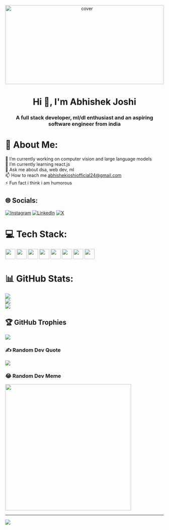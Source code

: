 <div align="center">
<img width="100%" height = "250px" object-fit="cover" src="https://raw.githubusercontent.com/rahulbanerjee26/githubProfileReadmeGenerator/main/banners/banner7.png" alt="cover" />
</div>

<h1 align="center">Hi 👋, I'm Abhishek Joshi</h1>
<h3 align="center">A full stack developer, ml/dl enthusiast and an aspiring software engineer from india</h3>

# 💫 About Me:
🔭 I’m currently working on computer vision and large language models<br>🌱 I’m currently learning react.js<br>💬 Ask me about dsa, web dev, ml<br>📫 How to reach me abhishekjoshiofficial24@gmail.com<br>⚡ Fun fact i think i am humorous<br>

## 🌐 Socials:
[![Instagram](https://img.shields.io/badge/Instagram-%23E4405F.svg?logo=Instagram&logoColor=white)](https://instagram.com/therealabhishekjoshi) [![LinkedIn](https://img.shields.io/badge/LinkedIn-%230077B5.svg?logo=linkedin&logoColor=white)](https://linkedin.com/in/abhishek-joshi-5b9609219) [![X](https://img.shields.io/badge/X-black.svg?logo=X&logoColor=white)](https://x.com/___loucypher666) 

# 💻 Tech Stack:
<a href="https://github.com/AbhishekJ24?tab=repositories&q=&type=&language=java&sort="><img width="32px" height="32px" src="https://raw.githubusercontent.com/rahulbanerjee26/githubAboutMeGenerator/main/icons/java.svg"></a>
<a href="https://github.com/AbhishekJ24?tab=repositories&q=&type=&language=tailwind&sort="><img width="32px" height="32px" src="https://raw.githubusercontent.com/rahulbanerjee26/githubAboutMeGenerator/main/icons/tailwind.svg"></a>
<a href="https://github.com/AbhishekJ24?tab=repositories&q=&type=&language=javascript&sort="><img width="32px" height="32px" src="https://raw.githubusercontent.com/rahulbanerjee26/githubAboutMeGenerator/main/icons/javascript.svg"></a>
<a href="https://github.com/AbhishekJ24?tab=repositories&q=&type=&language=typescript&sort="><img width="32px" height="32px" src="https://raw.githubusercontent.com/rahulbanerjee26/githubAboutMeGenerator/main/icons/typescript.svg"></a>
<a href="https://github.com/AbhishekJ24?tab=repositories&q=&type=&language=reactjs&sort="><img width="32px" height="32px" src="https://raw.githubusercontent.com/rahulbanerjee26/githubAboutMeGenerator/main/icons/reactjs.svg"></a>
<a href="https://github.com/AbhishekJ24?tab=repositories&q=&type=&language=python&sort="><img width="32px" height="32px" src="https://raw.githubusercontent.com/rahulbanerjee26/githubAboutMeGenerator/main/icons/python.svg"></a>
<a href="https://github.com/AbhishekJ24?tab=repositories&q=&type=&language=scikit&sort="><img width="32px" height="32px" src="https://raw.githubusercontent.com/rahulbanerjee26/githubAboutMeGenerator/main/icons/scikit.svg"></a>
<a href="https://github.com/AbhishekJ24?tab=repositories&q=&type=&language=pytorch&sort="><img width="32px" height="32px" src="https://raw.githubusercontent.com/rahulbanerjee26/githubAboutMeGenerator/main/icons/pytorch.svg"></a>


# 📊 GitHub Stats:
![](https://github-readme-stats.vercel.app/api?username=AbhishekJ24&theme=react&hide_border=false&include_all_commits=true&count_private=true)<br/>
![](https://github-readme-streak-stats.herokuapp.com/?user=AbhishekJ24&theme=react&hide_border=false)<br/>
![](https://github-readme-stats.vercel.app/api/top-langs/?username=AbhishekJ24&theme=react&hide_border=false&include_all_commits=true&count_private=true&layout=compact)

## 🏆 GitHub Trophies
![](https://github-profile-trophy.vercel.app/?username=AbhishekJ24&theme=onedark&no-frame=true&no-bg=false&margin-w=4)

### ✍️ Random Dev Quote
![](https://quotes-github-readme.vercel.app/api?type=vetical&theme=dark)

### 😂 Random Dev Meme
<img src='https://randommeme-five.vercel.app/' style="height: 400px;"/>

---
[![](https://visitcount.itsvg.in/api?id=AbhishekJ24&label=Stalkers&color=0&pretty=true)](https://visitcount.itsvg.in)


